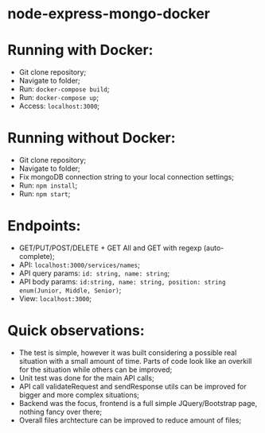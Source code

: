 # node-express-mongo-docker

# Running with Docker:

- Git clone repository;
- Navigate to folder;
- Run: `docker-compose build`;
- Run: `docker-compose up`;
- Access: `localhost:3000`;

# Running without Docker:

- Git clone repository;
- Navigate to folder;
- Fix mongoDB connection string to your local connection settings;
- Run: `npm install`;
- Run: `npm start`;

# Endpoints:

- GET/PUT/POST/DELETE + GET All and GET with regexp (auto-complete);
- API: `localhost:3000/services/names`;
- API query params: `id: string, name: string`;
- API body params: `id:string, name: string, position: string enum(Junior, Middle, Senior)`;
- View: `localhost:3000`;

# Quick observations:

- The test is simple, however it was built considering a possible real situation with a small amount of time. Parts of code look like an overkill for the situation while others can be improved;
- Unit test was done for the main API calls;
- API call validateRequest and sendResponse utils can be improved for bigger and more complex situations;
- Backend was the focus, frontend is a full simple JQuery/Bootstrap page, nothing fancy over there;
- Overall files archtecture can be improved to reduce amount of files;
